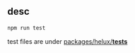 ## desc

```bash
npm run test
```

test files are under [packages/helux/**tests**](../packages/helux/__tests__)
